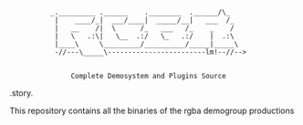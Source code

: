               _._________ .______    .________  .______/\_
               |    ____/_|  ___/____|  _____/__|   ___  /_
               |   __    /|  \      /_   ___   /_    _    /
               |   \   .:\|   \__  .:/   \_   .:/    |  .:\
               |____\     \_________/__________/_____|_____\
               -//---\_____\------------------------lm!--//-->


                   Complete Demosystem and Plugins Source


.story.

This repository contains all the binaries of the rgba demogroup productions

